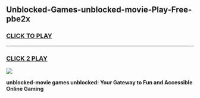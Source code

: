 
## Unblocked-Games-unblocked-movie-Play-Free-pbe2x
<h3>
<a href="https://premium76.site?title=unblocked-movie&ref=23A">CLICK TO PLAY</a></h3>
<hr>

<h3>
<a href="https://premium76.site?title=unblocked-movie&ref=23A">CLICK 2 PLAY</a>
  
</h3>

<a href="https://premium76.site?title=unblocked-movie&ref=23A"><img src="https://clearcache.store/games.png"></a>


**unblocked-movie games unblocked: Your Gateway to Fun and Accessible Online Gaming**
